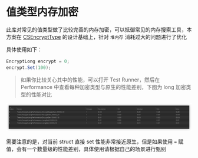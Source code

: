 # 值类型内存加密

此库对常见的值类型做了比较完善的内存加密，可以抵御常见的内存搜索工具，本方案在 [CSEncryptType](https://github.com/nichos1983/CSEncryptType) 的设计基础上，针对 `堆内存` 消耗过大的问题进行了优化

具体使用如下：

```csharp
EncryptLong encrypt = 0;
encrypt.Set(100);
```

> 如果你比较关心其中的性能，可以打开 Test Runner，然后在 Performance 中查看每种加密类型与原生的性能差别，下图为 long 加密类型的性能对比

![image](Pic/EncryptLong_Benchmark.png)

需要注意的是，对当前 struct 直接 set 性能非常接近原生，但是如果使用 `=` 赋值，会有一个数量级的性能差别，具体使用请根据自己的场景进行甄别